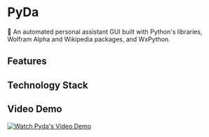 # PyDa
🤖 An automated personal assistant GUI built with Python's libraries, Wolfram Alpha and Wikipedia packages, and WxPython.

## Features

## Technology Stack 


## Video Demo
[![Watch Pyda's Video Demo](https://i.imgur.com/vKb2F1B.png)](https://youtu.be/vt5fpE0bzSY)
